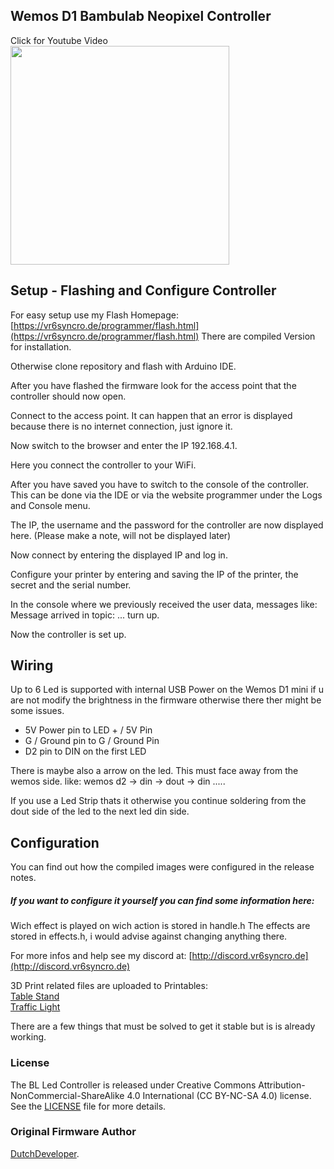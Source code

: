 ## Wemos D1 Bambulab Neopixel Controller

<p align="left">
Click for Youtube Video<br>
	<a href="https://youtu.be/bh6ZwIvbDFg"><img src="https://github.com/vr6syncro/BambulabLedController-Neopixel/blob/main/Projekt%20Files/Media/Pictures/Desktop%20Stand/20230608_003318.jpg?raw=true" width="350"></a>
</p>


## Setup - Flashing and Configure Controller

For easy setup use my Flash Homepage: [https://vr6syncro.de/programmer/flash.html](https://vr6syncro.de/programmer/flash.html)
There are compiled Version for installation.

Otherwise clone repository and flash with Arduino IDE.

After you have flashed the firmware look for the access point that the controller should now open.

Connect to the access point. It can happen that an error is displayed because there is no internet connection, just ignore it.

Now switch to the browser and enter the IP 192.168.4.1.

Here you connect the controller to your WiFi.

After you have saved you have to switch to the console of the controller.
This can be done via the IDE or via the website programmer under the Logs and Console menu.

The IP, the username and the password for the controller are now displayed here.
(Please make a note, will not be displayed later)

Now connect by entering the displayed IP and log in.

Configure your printer by entering and saving the IP of the printer, the secret and the serial number.

In the console where we previously received the user data, messages like: Message arrived in topic: ...
turn up.

Now the controller is set up.

## Wiring

Up to 6 Led is supported with internal USB Power on the Wemos D1 mini if u are not modify the brightness in the firmware otherwise there ther might be some issues.

- 5V Power pin to LED + / 5V Pin
- G / Ground pin to G / Ground Pin
- D2 pin to DIN on the first LED

There is maybe also a arrow on the led. This must face away from the wemos side. like: wemos d2 -> din -> dout -> din .....

If you use a Led Strip thats it otherwise you continue soldering from the dout side of the led to the next led din side.

## Configuration

You can find out how the compiled images were configured in the release notes.

#####  If you want to configure it yourself you can find some information here:
Wich effect is played on wich action is stored in handle.h
The effects are stored in effects.h, i would advise against changing anything there.

For more infos and help see my discord at: [http://discord.vr6syncro.de](http://discord.vr6syncro.de)

3D Print related files are uploaded to Printables: 
<br><a href="https://www.printables.com/de/model/501355-bambulab-status-indicator-table-stand">Table Stand</a> 
<br><a href="https://www.printables.com/de/model/499286-bambulab-neopixel-status-indicator">Traffic Light</a> <br>


There are a few things that must be solved to get it stable but is is already working.



### License

The BL Led Controller is released under Creative Commons Attribution-NonCommercial-ShareAlike 4.0 International (CC BY-NC-SA 4.0) license. See the [LICENSE](https://github.com/DutchDevelop/BambulabLedController/blob/main/LICENSE) file for more details.

### Original Firmware Author
[DutchDeveloper](https://dutchdevelop.com/).
